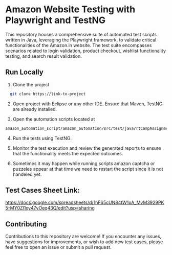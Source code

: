 
# Amazon Website Testing with Playwright and TestNG

This repository houses a comprehensive suite of automated test scripts written in Java, leveraging the Playwright framework, to validate critical functionalities of the Amazon.in website. The test suite encompasses scenarios related to login validation, product checkout, wishlist functionality testing, and search result validation.


## Run Locally

1. Clone the project

```bash
  git clone https://link-to-project
```

2. Open project with Eclipse or any other IDE. Ensure that Maven, TestNG are already installed.


3. Open the automation scripts located at 
```bash
amazon_automation_script/amazon_automation/src/test/java/rtCampAssignment/
```

4. Run the tests using TestNG.

5. Monitor the test execution and review the generated reports to ensure that the functionality meets the expected outcomes.

6. Sometimes it may happen while running scripts amazon captcha or puzzeles appear at that time we need to restart the script since it is not handeled yet.

## Test Cases Sheet Link:
https://docs.google.com/spreadsheets/d/1hF65cUN84tW1oA_MvM3929PK5-MY0Zl1xy47yOeq43Q/edit?usp=sharing

## Contributing

Contributions to this repository are welcome! If you encounter any issues, have suggestions for improvements, or wish to add new test cases, please feel free to open an issue or submit a pull request.

